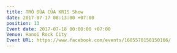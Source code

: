 ```yaml
---
title: TRÒ ĐÙA CỦA KRIS Show
date: 2017-07-17 08:13:00 +07:00
position: 13
Event date: 2017-07-18 00:00:00 +07:00
Venue: Hanoi Rock City
Event URL: https://www.facebook.com/events/1685570158150166/
---
```


